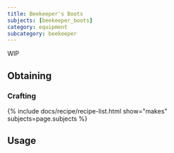 ```yaml
---
title: Beekeeper's Boots
subjects: [beekeeper_boots]
category: equipment
subcategory: beekeeper
---
```


WIP

Obtaining
---------

### Crafting
{% include docs/recipe/recipe-list.html show="makes" subjects=page.subjects %}

Usage
-----
